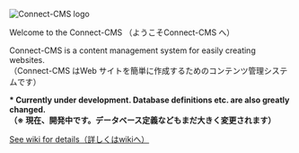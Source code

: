 ![Connect-CMS logo](https://github.com/opensource-workshop/connect-cms/wiki/images/connect-cms_logo.jpg)

Welcome to the Connect-CMS
（ようこそConnect-CMS へ）  
  
Connect-CMS is a content management system for easily creating websites.  
（Connect-CMS はWeb サイトを簡単に作成するためのコンテンツ管理システムです）  
  
**\* Currently under development. Database definitions etc. are also greatly changed.**    
**（※ 現在、開発中です。データベース定義などもまだ大きく変更されます）**  

[See wiki for details（詳しくはwikiへ）](https://github.com/opensource-workshop/connect-cms/wiki)
